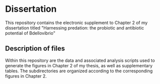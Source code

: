 # Dissertation
This repository contains the electronic supplement to Chapter 2 of my dissertation titled "Harnessing predation: the probiotic and antibiotic potential of Bdellovibrio" 

## Description of files
Within this repository are the data and associated analysis scripts used to generate the figures in Chapter 2 of my thesis, as well as supplementary tables. The subdirectories are organized according to the corresponding figures in Chapter 2.
